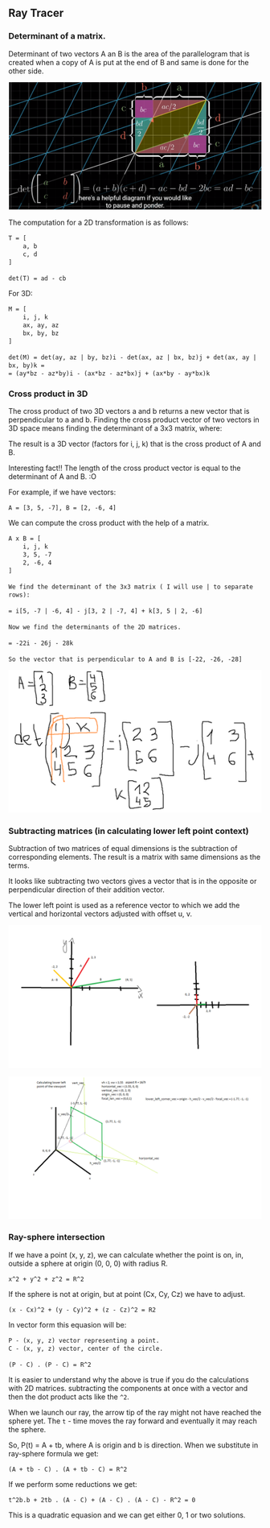 ## Ray Tracer

### Determinant of a matrix.
Determinant of two vectors A an B is the area of the parallelogram that is created when a copy of A is put at the end of B and same is done for the other side.

![determinant explanation of formula](https://github.com/pancanin/RayTracer/blob/master/helpful_materials/matrix-determinant.PNG?raw=true)

The computation for a 2D transformation is as follows:
```
T = [
	a, b
	c, d
]

det(T) = ad - cb
```

For 3D:

```
M = [
	i, j, k
	ax, ay, az
	bx, by, bz
]

det(M) = det(ay, az | by, bz)i - det(ax, az | bx, bz)j + det(ax, ay | bx, by)k =
= (ay*bz - az*by)i - (ax*bz - az*bx)j + (ax*by - ay*bx)k
```


### Cross product in 3D

The cross product of two 3D vectors a and b returns a new vector that is perpendicular to a and b.
Finding the cross product vector of two vectors in 3D space means finding the determinant of a 3x3 matrix, where:

The result is a 3D vector (factors for i, j, k) that is the cross product of A and B.

Interesting fact!!
The length of the cross product vector is equal to the determinant of A and B. :O

For example, if we have vectors:
```
A = [3, 5, -7], B = [2, -6, 4]
```
We can compute the cross product with the help of a matrix.

```
A x B = [
	i, j, k
	3, 5, -7
	2, -6, 4
]

We find the determinant of the 3x3 matrix ( I will use | to separate rows):

= i[5, -7 | -6, 4] - j[3, 2 | -7, 4] + k[3, 5 | 2, -6]

Now we find the determinants of the 2D matrices.

= -22i - 26j - 28k

So the vector that is perpendicular to A and B is [-22, -26, -28]
```

![cross product depiction](https://github.com/pancanin/RayTracer/blob/master/helpful_materials/3d-matrix-cross-product.png?raw=true)

### Subtracting matrices (in calculating lower left point context)

Subtraction of two matrices of equal dimensions is the subtraction of corresponding elements. The result is a matrix with 
same dimensions as the terms.

It looks like subtracting two vectors gives a vector that is in the opposite or perpendicular direction of their addition vector.

The lower left point is used as a reference vector to which we add the vertical and horizontal vectors adjusted with offset u, v.

![subtracting matrices](https://github.com/pancanin/RayTracer/blob/master/helpful_materials/matrix-subtraction.png?raw=true)

![lower left point](https://github.com/pancanin/RayTracer/blob/master/helpful_materials/calculate-lower-left.png?raw=true)

### Ray-sphere intersection

If we have a point (x, y, z), we can calculate whether the point is on, in, outside a sphere at origin (0, 0, 0) with radius R.

```
x^2 + y^2 + z^2 = R^2
```
If the sphere is not at origin, but at point (Cx, Cy, Cz) we have to adjust.
```
(x - Cx)^2 + (y - Cy)^2 + (z - Cz)^2 = R2
```

In vector form this equasion will be:

```
P - (x, y, z) vector representing a point.
C - (x, y, z) vector, center of the circle.

(P - C) . (P - C) = R^2
```

It is easier to understand why the above is true if you do the calculations with 2D matrices.
subtracting the components at once with a vector and then the dot product acts like the `^2`.

When we launch our ray, the arrow tip of the ray might not have reached the sphere yet. The `t` - time moves the ray forward and eventually
it may reach the sphere.

So, P(t) = A + tb, where A is origin and b is direction.
When we substitute in ray-sphere formula we get:

```
(A + tb - C) . (A + tb - C) = R^2
```

If we perform some reductions we get:
```
t^2b.b + 2tb . (A - C) + (A - C) . (A - C) - R^2 = 0
```

This is a quadratic equasion and we can get either 0, 1 or two solutions.